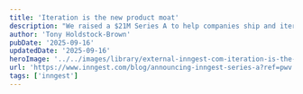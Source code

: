 ```yaml
---
title: 'Iteration is the new product moat'
description: "We raised a $21M Series A to help companies ship and iterate faster. Inngest's step-function architecture and built-in observability let any engineer quickly productionize workflows and agents—without touching infrastructure."
author: 'Tony Holdstock-Brown'
pubDate: '2025-09-16'
updatedDate: '2025-09-16'
heroImage: '../../images/library/external-inngest-com-iteration-is-the-new-product-moat/banner_16_9-1-20250916-160453.jpg'
url: 'https://www.inngest.com/blog/announcing-inngest-series-a?ref=pwv.com'
tags: ['inngest']
---
```

